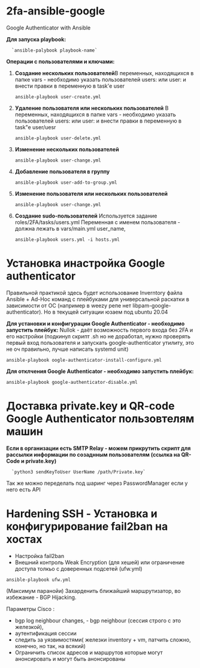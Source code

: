 # 2fa-ansible-google
Google Authenticator with Ansible


<b>Для запуска playbook:</b>

      
      `ansible-palybook playbook-name`


<b>Операции с пользователями и ключами:</b>


1) <b>Создание нескольких пользователей</b>В переменных, находящихся в папке vars - необходимо указать пользователей users:  или user: и внести правки в переменную в task'e user
  
      
      `ansible-playbook user-create.yml`
      
      
 2) <b>Удаление пользователя или нескольких пользователей</b> В переменных, находящихся в папке vars - необходимо указать пользователей users:  или user: и внести правки в переменную в task"e user/uesr

      
      `ansible-playbook user-delete.yml`
 
 
 3) <b>Изменение нескольких пользователей</b>


      
      `ansible-playbook user-change.yml`       
       
       
 4) <b>Добавление пользователя в группу</b>

      
      `ansible-playbook user-add-to-group.yml`



 5) <b>Изменение пользователя или нескольких пользователей</b>

      
      `ansible-playbook user-change.yml`


6) <b>Создание sudo-пользователей</b>
Используется задание roles/2FA/tasks/users.yml
Переменная с именем пользователя - должна лежать в vars/main.yml user_name, 
  
      
      `ansible-playbook users.yml -i hosts.yml`


# Установка инастройка Google authenticator

Правильной практикой здесь будет использование Inverntory файла Ansible + Ad-Hoc команд с плейбуками для универсальной раскатки в зависимости от ОС (например в weezy репе нет libpam-google-authenticator). Но в текущей ситуации юзаем под ubuntu 20.04

<b>Для установки и конфигурации Google Authenticator - необходимо запустить плейбук:</b>
Nullok - даёт возможность первого входа без 2FA и его настройки (подкинул скрипт .sh но не доработал, нужно проверять первый вход пользователя и запускать google-authenticator утилиту, это не оч правильно, лучше написать systemd unit)

`ansible-playbook oogle-authenticator-install-configure.yml`

<b>Для отклчения Google Authenticator - необходимо запустить плейбук:</b>


`ansible-playbook google-authenticator-disable.yml`


# Доставка private.key и QR-code Google Authenticator пользовтелям машин

<b>Если в организации есть SMTP Relay - можем прикрутить скрипт для рассылки информации по созаднным пользователям (ссылка на QR-Code и private.key) </b>

      `python3 sendKeyToUser UserName /path/Private.key`

Так же можно переделать под шаринг через PasswordManager если у него есть API



# Hardening SSH - Установка и конфигурирование fail2ban на хостах 

- Настройка fail2ban
- Внешний контроль Weak Encryption (для хешей) или ограничение доступа толкьо с доверенных подсетей (ufw.yml)

`ansible-playbook ufw.yml`

(Максимум паранойи)
Захарденить ближайший маршрутизатор, во избежание - BGP Hijacking.

Параметры Cisco :
- bgp log neighbour changes, - bgp neighbour <ip> (сессия строго с это железкой),
- аутентификация сессии
- следить за уязвимостями( железки inventory + vm, патчить сложно, конечно, но так, на всякий)
- Ограничить список адресов и маршрутов которые могут анонсировать и могут быть анонсированы
